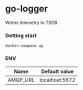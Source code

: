 # go-logger

Writes telemetry to TSDB

### Getting start

```
docker-compose up
```

### ENV

| Name         | Default value                   |
|--------------|---------------------------------|
| AMQP_URL     | localhost:5672                  |
